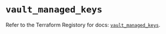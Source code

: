 # `vault_managed_keys`

Refer to the Terraform Registory for docs: [`vault_managed_keys`](https://registry.terraform.io/providers/hashicorp/vault/3.15.0/docs/resources/managed_keys).
